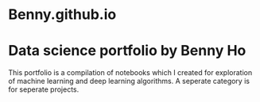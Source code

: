 # Benny.github.io

# Data science portfolio by Benny Ho

This portfolio is a compilation of notebooks which I created for exploration of machine learning and deep learning algorithms. A seperate category is for seperate projects.
